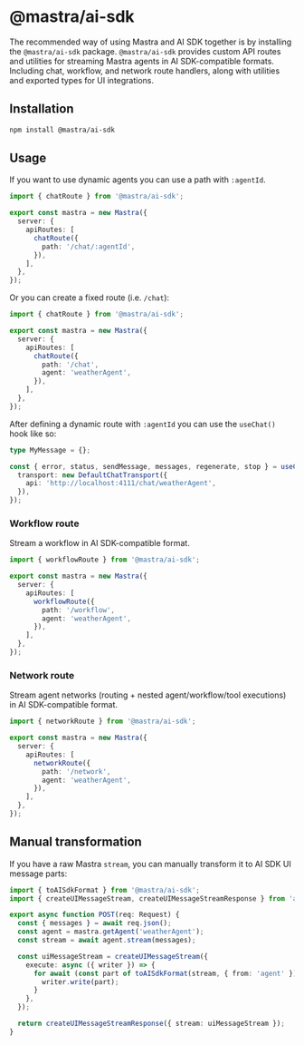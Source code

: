 # @mastra/ai-sdk

The recommended way of using Mastra and AI SDK together is by installing the `@mastra/ai-sdk` package. `@mastra/ai-sdk` provides custom API routes and utilities for streaming Mastra agents in AI SDK-compatible formats. Including chat, workflow, and network route handlers, along with utilities and exported types for UI integrations.

## Installation

```bash
npm install @mastra/ai-sdk
```

## Usage

If you want to use dynamic agents you can use a path with `:agentId`.

```typescript
import { chatRoute } from '@mastra/ai-sdk';

export const mastra = new Mastra({
  server: {
    apiRoutes: [
      chatRoute({
        path: '/chat/:agentId',
      }),
    ],
  },
});
```

Or you can create a fixed route (i.e. `/chat`):

```typescript
import { chatRoute } from '@mastra/ai-sdk';

export const mastra = new Mastra({
  server: {
    apiRoutes: [
      chatRoute({
        path: '/chat',
        agent: 'weatherAgent',
      }),
    ],
  },
});
```

After defining a dynamic route with `:agentId` you can use the `useChat()` hook like so:

```typescript
type MyMessage = {};

const { error, status, sendMessage, messages, regenerate, stop } = useChat<MyMessage>({
  transport: new DefaultChatTransport({
    api: 'http://localhost:4111/chat/weatherAgent',
  }),
});
```

### Workflow route

Stream a workflow in AI SDK-compatible format.

```typescript
import { workflowRoute } from '@mastra/ai-sdk';

export const mastra = new Mastra({
  server: {
    apiRoutes: [
      workflowRoute({
        path: '/workflow',
        agent: 'weatherAgent',
      }),
    ],
  },
});
```

### Network route

Stream agent networks (routing + nested agent/workflow/tool executions) in AI SDK-compatible format.

```typescript
import { networkRoute } from '@mastra/ai-sdk';

export const mastra = new Mastra({
  server: {
    apiRoutes: [
      networkRoute({
        path: '/network',
        agent: 'weatherAgent',
      }),
    ],
  },
});
```

## Manual transformation

If you have a raw Mastra `stream`, you can manually transform it to AI SDK UI message parts:

```typescript
import { toAISdkFormat } from '@mastra/ai-sdk';
import { createUIMessageStream, createUIMessageStreamResponse } from 'ai';

export async function POST(req: Request) {
  const { messages } = await req.json();
  const agent = mastra.getAgent('weatherAgent');
  const stream = await agent.stream(messages);

  const uiMessageStream = createUIMessageStream({
    execute: async ({ writer }) => {
      for await (const part of toAISdkFormat(stream, { from: 'agent' })!) {
        writer.write(part);
      }
    },
  });

  return createUIMessageStreamResponse({ stream: uiMessageStream });
}
```
